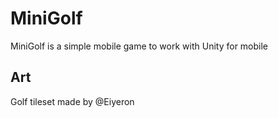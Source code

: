 # MiniGolf
MiniGolf is a simple mobile game to work with Unity for mobile

## Art
Golf tileset made by @Eiyeron